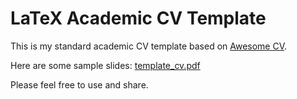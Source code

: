 # LaTeX Academic CV Template

This is my standard academic CV template based on <a href="https://github.com/posquit0/Awesome-CV">Awesome CV</a>.

Here are some sample slides: <a href="https://moritz.goldbeck.net/documents/template_cv.pdf">template_cv.pdf</a>

Please feel free to use and share.
